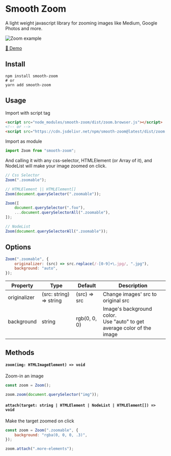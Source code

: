 # Smooth Zoom

A light weight javascript library for zooming images like Medium, Google Photos and more.

![Zoom example](https://blog.kakaocdn.net/dn/bGIJcB/btqXgnLZRC1/YSa09cEo2qD1ntYCvhCNWK/img.gif)

[👀 Demo](https://smooth-zoom.marshall-ku.com)

## Install

```
npm install smooth-zoom
# or
yarn add smooth-zoom
```

## Usage

Import with script tag

```html
<script src="node_modules/smooth-zoom/dist/zoom.browser.js"></script>
<!-- or -->
<script src="https://cdn.jsdelivr.net/npm/smooth-zoom@latest/dist/zoom.browser.js"></script>
```

Import as module

```javascript
import Zoom from "smooth-zoom";
```

And calling it with any css-selector, HTMLElement (or Array of it), and NodeList will make your image zoomed on click.

```javascript
// Css Selector
Zoom(".zoomable");

// HTMLElement || HTMLElement[]
Zoom(document.querySelector(".zoomable"));

Zoom([
    document.querySelector(".foo"),
    ...document.querySelectorAll(".zoomable"),
]);

// NodeList
Zoom(document.querySelectorAll(".zoomable"));
```

## Options

```javascript
Zoom(".zoomable", {
    originalizer: (src) => src.replace(/-[0-9]+\.jpg/, ".jpg"),
    background: "auto",
});
```

| Property     | Type                    | Default      | Description                                                               |
| ------------ | ----------------------- | ------------ | ------------------------------------------------------------------------- |
| originalizer | (src: string) => string | (src) => src | Change images' src to original src                                        |
| background   | string                  | rgb(0, 0, 0) | Image's background color.<br>Use "auto" to get average color of the image |

## Methods

#### `zoom(img: HTMLImageElement) => void`

Zoom-in an image

```javascript
const zoom = Zoom();

zoom.zoom(document.querySelector("img"));
```

#### `attach(target: string | HTMLElement | NodeList | HTMLElement[]) => void`

Make the target zoomed on click

```javascript
const zoom = Zoom(".zoomable", {
    background: "rgba(0, 0, 0, .3)",
});

zoom.attach(".more-elements");
```
